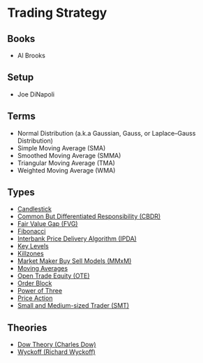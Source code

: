 # Trading Strategy

<!--
Advanced Break Down/Up
-->

## Books

- Al Brooks

## Setup

- Joe DiNapoli

## Terms

- Normal Distribution (a.k.a Gaussian, Gauss, or Laplace–Gauss Distribution)
- Simple Moving Average (SMA)
- Smoothed Moving Average (SMMA)
- Triangular Moving Average (TMA)
- Weighted Moving Average (WMA)

## Types

- [Candlestick](/trading/strategy/candlestick.md)
- [Common But Differentiated Responsibility (CBDR)](/trading/strategy/cbdr.md)
- [Fair Value Gap (FVG)](/trading/strategy/fvg.md)
- [Fibonacci](/trading/strategy/fibonacci.md)
- [Interbank Price Delivery Algorithm (IPDA)](/trading/strategy/ipda.md)
- [Key Levels](/trading/strategy/key-levels.md)
- [Killzones](/trading/strategy/killzones.md)
- [Market Maker Buy Sell Models (MMxM)](/trading/strategy/mmxm.md)
- [Moving Averages](/trading/strategy/moving-averages.md)
- [Open Trade Equity (OTE)](/trading/strategy/ote.md)
- [Order Block](/trading/strategy/order-block.md)
- [Power of Three](/trading/strategy/power-of-three.md)
- [Price Action](/trading/strategy/price-action.md)
- [Small and Medium-sized Trader (SMT)](/trading/strategy/smt.md)

<!--
Falcon
-->

## Theories

- [Dow Theory (Charles Dow)](/trading/strategy/dow-theory.md)
- [Wyckoff (Richard Wyckoff)](/trading/theory/wyckoff.md)
